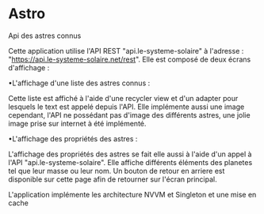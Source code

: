# Astro
Api des astres connus

Cette application utilise l'API REST "api.le-systeme-solaire" à l'adresse : "https://api.le-systeme-solaire.net/rest".
Elle est composé de deux écrans d'affichage :
  
  •L'affichage d'une liste des astres connus :

Cette liste est affiché à l'aide d'une recycler view et d'un adapter pour lesquels le text est appelé depuis l'API. Elle implémente aussi une image cependant, l'API ne possédant pas d'image des différents astres, une jolie image prise sur internet à été implémenté.

  •L'affichage des propriétés des astres :
  
L'affichage des propriétés des astres se fait elle aussi à l'aide d'un appel à l'API "api.le-systeme-solaire". Elle affiche différents éléments des planetes tel que leur masse ou leur nom.
Un bouton de retour en arriere est disponible sur cette page afin de retourner sur l'écran principal.




L'application implémente les architecture NVVM et Singleton et une mise en cache
  
  
